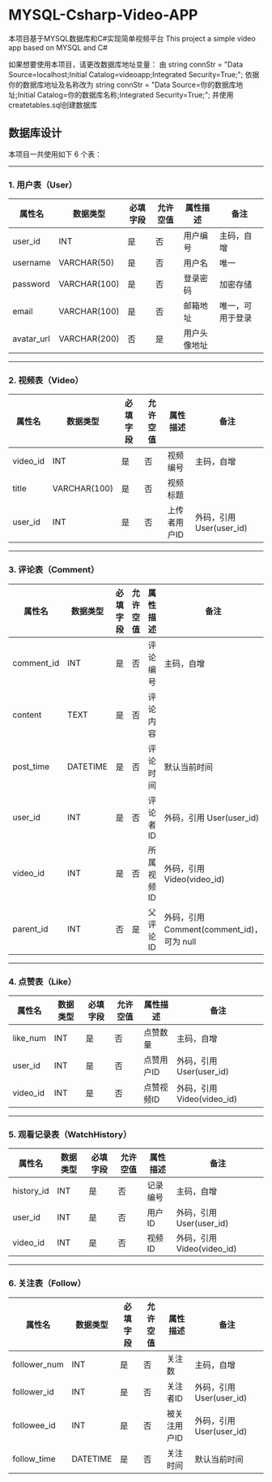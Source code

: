 # MYSQL-Csharp-Video-APP
本项目基于MYSQL数据库和C#实现简单视频平台  This project a simple video app based on MYSQL and C#

如果想要使用本项目，请更改数据库地址变量：
由
string connStr = "Data Source=localhost;Initial Catalog=videoapp;Integrated Security=True;";
依据你的数据库地址及名称改为
string connStr = "Data Source=你的数据库地址;Initial Catalog=你的数据库名称;Integrated Security=True;";
并使用createtables.sql创建数据库


## 数据库设计

本项目一共使用如下 6 个表：

---

### 1. 用户表（User）

| 属性名     | 数据类型     | 必填字段 | 允许空值 | 属性描述     | 备注             |
|------------|--------------|----------|----------|--------------|------------------|
| user_id    | INT          | 是       | 否       | 用户编号     | 主码，自增       |
| username   | VARCHAR(50)  | 是       | 否       | 用户名       | 唯一             |
| password   | VARCHAR(100) | 是       | 否       | 登录密码     | 加密存储         |
| email      | VARCHAR(100) | 是       | 否       | 邮箱地址     | 唯一，可用于登录 |
| avatar_url | VARCHAR(200) | 否       | 是       | 用户头像地址 |                  |

---

### 2. 视频表（Video）

| 属性名   | 数据类型     | 必填字段 | 允许空值 | 属性描述     | 备注                        |
|----------|--------------|----------|----------|--------------|-----------------------------|
| video_id | INT          | 是       | 否       | 视频编号     | 主码，自增                 |
| title    | VARCHAR(100) | 是       | 否       | 视频标题     |                             |
| user_id  | INT          | 是       | 否       | 上传者用户ID | 外码，引用 User(user_id)   |

---

### 3. 评论表（Comment）

| 属性名     | 数据类型 | 必填字段 | 允许空值 | 属性描述     | 备注                                          |
|------------|----------|----------|----------|--------------|-----------------------------------------------|
| comment_id | INT      | 是       | 否       | 评论编号     | 主码，自增                                   |
| content    | TEXT     | 是       | 否       | 评论内容     |                                               |
| post_time  | DATETIME | 是       | 否       | 评论时间     | 默认当前时间                                 |
| user_id    | INT      | 是       | 否       | 评论者ID     | 外码，引用 User(user_id)                     |
| video_id   | INT      | 是       | 否       | 所属视频ID   | 外码，引用 Video(video_id)                   |
| parent_id  | INT      | 否       | 是       | 父评论ID     | 外码，引用 Comment(comment_id)，可为 null   |

---

### 4. 点赞表（Like）

| 属性名   | 数据类型 | 必填字段 | 允许空值 | 属性描述    | 备注                        |
|----------|----------|----------|----------|-------------|-----------------------------|
| like_num | INT      | 是       | 否       | 点赞数量    | 主码，自增                 |
| user_id  | INT      | 是       | 否       | 点赞用户ID  | 外码，引用 User(user_id)   |
| video_id | INT      | 是       | 否       | 点赞视频ID  | 外码，引用 Video(video_id) |

---

### 5. 观看记录表（WatchHistory）

| 属性名     | 数据类型 | 必填字段 | 允许空值 | 属性描述  | 备注                        |
|------------|----------|----------|----------|-----------|-----------------------------|
| history_id | INT      | 是       | 否       | 记录编号  | 主码，自增                 |
| user_id    | INT      | 是       | 否       | 用户ID    | 外码，引用 User(user_id)   |
| video_id   | INT      | 是       | 否       | 视频ID    | 外码，引用 Video(video_id) |

---

### 6. 关注表（Follow）

| 属性名       | 数据类型 | 必填字段 | 允许空值 | 属性描述       | 备注                        |
|--------------|----------|----------|----------|----------------|-----------------------------|
| follower_num | INT      | 是       | 否       | 关注数         | 主码，自增                 |
| follower_id  | INT      | 是       | 否       | 关注者ID       | 外码，引用 User(user_id)   |
| followee_id  | INT      | 是       | 否       | 被关注用户ID   | 外码，引用 User(user_id)   |
| follow_time  | DATETIME | 是       | 否       | 关注时间       | 默认当前时间               |


